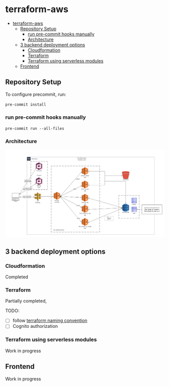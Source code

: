 

# terraform-aws

- [terraform-aws](#terraform-aws)
  - [Repository Setup](#repository-setup)
    - [run pre-commit hooks manually](#run-pre-commit-hooks-manually)
    - [Architecture](#architecture)
  - [3 backend deployment options](#3-backend-deployment-options)
    - [Cloudformation](#cloudformation)
    - [Terraform](#terraform)
    - [Terraform using serverless modules](#terraform-using-serverless-modules)
  - [Frontend](#frontend)

## Repository Setup

To configure precommit, run:

`pre-commit install`
### run pre-commit hooks manually
`pre-commit run --all-files`


### Architecture

![](./architecture.png)


## 3 backend deployment options

### Cloudformation

Completed

### Terraform

Partially completed,

TODO:
- [ ] follow [terraform naming convention](https://www.terraform-best-practices.com/naming) 
- [ ] Cognito authorization
### Terraform using serverless modules

Work in progress

## Frontend

Work in progress

